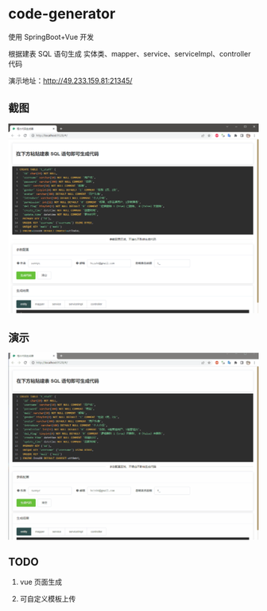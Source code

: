 # code-generator
使用 SpringBoot+Vue 开发

根据建表 SQL 语句生成 实体类、mapper、service、serviceImpl、controller 代码

演示地址：http://49.233.159.81:21345/

## 截图

![image-20220410141348160](./images/generate.png)

## 演示

![generator](./images/generator.gif)

## TODO

1. vue 页面生成

2. 可自定义模板上传
